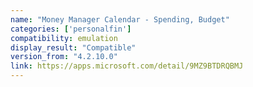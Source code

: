 ```yaml
---
name: "Money Manager Calendar - Spending, Budget"
categories: ['personalfin']
compatibility: emulation
display_result: "Compatible"
version_from: "4.2.10.0"
link: https://apps.microsoft.com/detail/9MZ9BTDRQBMJ
---
```

